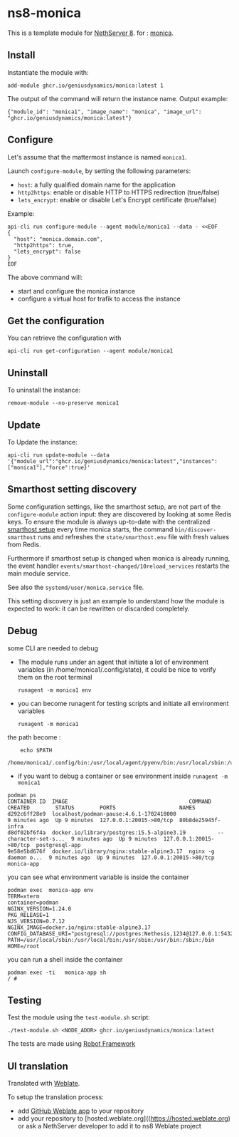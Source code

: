 # ns8-monica

This is a template module for [NethServer 8](https://github.com/NethServer/ns8-core).
for : [monica](https://github.com/monicahq/monica/).


## Install

Instantiate the module with:

    add-module ghcr.io/geniusdynamics/monica:latest 1

The output of the command will return the instance name.
Output example:

    {"module_id": "monica1", "image_name": "monica", "image_url": "ghcr.io/geniusdynamics/monica:latest"}

## Configure

Let's assume that the mattermost instance is named `monica1`.

Launch `configure-module`, by setting the following parameters:
- `host`: a fully qualified domain name for the application
- `http2https`: enable or disable HTTP to HTTPS redirection (true/false)
- `lets_encrypt`: enable or disable Let's Encrypt certificate (true/false)


Example:

```
api-cli run configure-module --agent module/monica1 --data - <<EOF
{
  "host": "monica.domain.com",
  "http2https": true,
  "lets_encrypt": false
}
EOF
```

The above command will:
- start and configure the monica instance
- configure a virtual host for trafik to access the instance

## Get the configuration
You can retrieve the configuration with

```
api-cli run get-configuration --agent module/monica1
```

## Uninstall

To uninstall the instance:

    remove-module --no-preserve monica1

## Update

To Update the instance:

    api-cli run update-module --data '{"module_url":"ghcr.io/geniusdynamics/monica:latest","instances":["monica1"],"force":true}'

## Smarthost setting discovery

Some configuration settings, like the smarthost setup, are not part of the
`configure-module` action input: they are discovered by looking at some
Redis keys.  To ensure the module is always up-to-date with the
centralized [smarthost
setup](https://nethserver.github.io/ns8-core/core/smarthost/) every time
monica starts, the command `bin/discover-smarthost` runs and refreshes
the `state/smarthost.env` file with fresh values from Redis.

Furthermore if smarthost setup is changed when monica is already
running, the event handler `events/smarthost-changed/10reload_services`
restarts the main module service.

See also the `systemd/user/monica.service` file.

This setting discovery is just an example to understand how the module is
expected to work: it can be rewritten or discarded completely.

## Debug

some CLI are needed to debug

- The module runs under an agent that initiate a lot of environment variables (in /home/monica1/.config/state), it could be nice to verify them
on the root terminal

    `runagent -m monica1 env`

- you can become runagent for testing scripts and initiate all environment variables
  
    `runagent -m monica1`

 the path become : 
```
    echo $PATH
    /home/monica1/.config/bin:/usr/local/agent/pyenv/bin:/usr/local/sbin:/usr/local/bin:/usr/sbin:/usr/bin:/usr/
```

- if you want to debug a container or see environment inside
 `runagent -m monica1`
 ```
podman ps
CONTAINER ID  IMAGE                                      COMMAND               CREATED        STATUS        PORTS                    NAMES
d292c6ff28e9  localhost/podman-pause:4.6.1-1702418000                          9 minutes ago  Up 9 minutes  127.0.0.1:20015->80/tcp  80b8de25945f-infra
d8df02bf6f4a  docker.io/library/postgres:15.5-alpine3.19          --character-set-s...  9 minutes ago  Up 9 minutes  127.0.0.1:20015->80/tcp  postgresql-app
9e58e5bd676f  docker.io/library/nginx:stable-alpine3.17  nginx -g daemon o...  9 minutes ago  Up 9 minutes  127.0.0.1:20015->80/tcp  monica-app
```

you can see what environment variable is inside the container
```
podman exec  monica-app env
TERM=xterm
container=podman
NGINX_VERSION=1.24.0
PKG_RELEASE=1
NJS_VERSION=0.7.12
NGINX_IMAGE=docker.io/nginx:stable-alpine3.17
CONFIG_DATABASE_URI="postgresql://postgres:Nethesis,1234@127.0.0.1:5432/toto"
PATH=/usr/local/sbin:/usr/local/bin:/usr/sbin:/usr/bin:/sbin:/bin
HOME=/root
```

you can run a shell inside the container

```
podman exec -ti   monica-app sh
/ # 
```
## Testing

Test the module using the `test-module.sh` script:


    ./test-module.sh <NODE_ADDR> ghcr.io/geniusdynamics/monica:latest

The tests are made using [Robot Framework](https://robotframework.org/)

## UI translation

Translated with [Weblate](https://hosted.weblate.org/projects/ns8/).

To setup the translation process:

- add [GitHub Weblate app](https://docs.weblate.org/en/latest/admin/continuous.html#github-setup) to your repository
- add your repository to [hosted.weblate.org]((https://hosted.weblate.org) or ask a NethServer developer to add it to ns8 Weblate project
